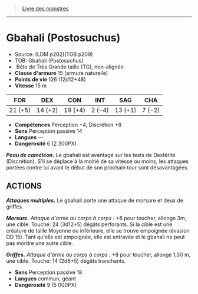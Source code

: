 ﻿> [Livre des monstres](tome_of_beasts_old.md)

---

# Gbahali (Postosuchus)

- Source: (LDM p202)(TOB p209)
- TOB: Gbahali (Postosuchus)
-  Bête de Très Grande taille (TG), non-alignée
- **Classe d'armure** 15 (armure naturelle)
- **Points de vie** 126 (12d12+48)
- **Vitesse** 15 m

|FOR|DEX|CON|INT|SAG|CHA|
|---|---|---|---|---|---|
|21 (+5)|14 (+2)|19 (+4)|2 (−4)|13 (+1)|7 (−2)|

- **Compétences** Perception +4, Discrétion +8
- **Sens** Perception passive 14
- **Langues** —
- **Dangerosité** 6 (2 300PX)

**_Peau de caméléon._** Le gbahali est avantagé sur les tests de Dextérité (Discrétion). S'il se déplace à la moitié de sa vitesse ou moins, les attaques portées contre lui avant le début de son prochain tour sont désavantagées.

## ACTIONS

**_Attaques multiples._** Le gbahali porte une attaque de morsure et deux de griffes.

**_Morsure._** _Attaque d'arme au corps à corps :_ +8 pour toucher, allonge 3m, une cible. Touché: 24 (3d12+5) dégâts perforants. Si la cible est une créature de taille Moyenne ou inférieure, elle se trouve empoignée (évasion DD 15). Tant qu'elle est empoignée, elle est entravée et le gbahali ne peut pas mordre une autre cible.

**_Griffes._** _Attaque d'arme au corps à corps :_ +8 pour toucher, allonge 1,50 m, une cible. Touché: 14 (2d8+5) dégâts tranchants.

- **Sens** Perception passive 18
- **Langues** commun, géant
- **Dangerosité** 9 (5 000PX)

